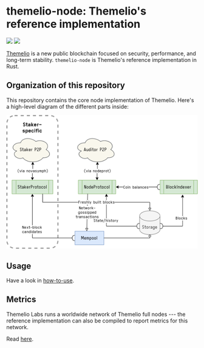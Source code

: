 # themelio-node: Themelio's reference implementation

[![](https://img.shields.io/crates/v/themelio-node)](https://crates.io/crates/themelio-node)
![](https://img.shields.io/crates/l/themelio-node)

[Themelio](https://themelio.org) is a new public blockchain focused on security, performance, and long-term stability. `themelio-node` is Themelio's reference implementation in Rust.

## Organization of this repository

This repository contains the core node implementation of Themelio. Here's a high-level diagram of the different parts inside:

![](diagram.png)

## Usage

Have a look in [how-to-use](/how-to-use).

## Metrics

Themelio Labs runs a worldwide network of Themelio full nodes --- the reference implementation can also be compiled to report metrics for this network.

Read [here](Metrics.md).
